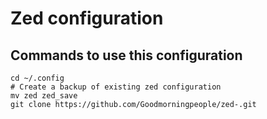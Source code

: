 # Zed configuration
## Commands to use this configuration 
```
cd ~/.config
# Create a backup of existing zed configuration
mv zed zed_save
git clone https://github.com/Goodmorningpeople/zed-.git
```
